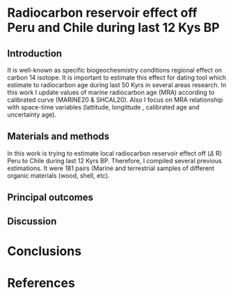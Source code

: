# Radiocarbon reservoir effect off Peru and Chile during last 12 Kys BP

## Introduction
It is well-known as specific biogeochesmistry conditions regional effect on carbon 14 isotope. It is important to estimate this effect for dating tool which estimate to radiocarbon age during last 50 Kyrs in several areas research. In this work I update values of marine radiocarbon age (MRA) according to calibrated curve (MARINE20 & SHCAL20). Also I focus on MRA relationship with space-time variables (lattitude, longittude , calibrated age and uncertainty age).

## Materials and methods

In this work is trying to estimate local radiocarbon reservoir effect off ($\Delta$ R) Peru to Chile during last 12 Kyrs BP. Therefore, I compiled several previous estimations. It were 181 pairs (Marine and terrestrial samples of different organic materials (wood, shell, etc).

## Principal outcomes

## Discussion 

# Conclusions

# References

